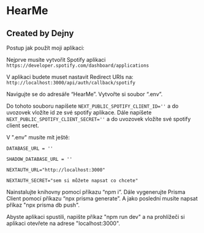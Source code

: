 # HearMe

## Created by Dejny

Postup jak použít moji aplikaci:

Nejprve musíte vytvořit Spotify aplikaci `https://developer.spotify.com/dashboard/applications`

V aplikaci budete muset nastavit Redirect URIs na: `http://localhost:3000/api/auth/callback/spotify`

Navigujte se do adresáře “HearMe”.
Vytvořte si soubor “.env”.

Do tohoto souboru napíšete `NEXT_PUBLIC_SPOTIFY_CLIENT_ID=''` a do uvozovek vložíte id ze své spotify aplikace. 
Dále napíšete `NEXT_PUBLIC_SPOTIFY_CLIENT_SECRET=''` a do uvozovek vložíte své spotify client secret.

V ".env" musíte mít ještě:
```
DATABASE_URL = ''
```
```
SHADOW_DATABASE_URL = ''
```
```
NEXTAUTH_URL="http://localhost:3000"
```
```
NEXTAUTH_SECRET="sem si můžete napsat co chcete"
```
Nainstalujte knihovny pomocí příkazu “npm i”.
Dále vygenerujte Prisma Client pomocí příkazu “npx prisma generate”.
A jako poslední musíte napsat příkaz "npx prisma db push".

Abyste aplikaci spustili, napište příkaz "npm run dev" a na prohlížeči si aplikaci otevřete na adrese "localhost:3000".
